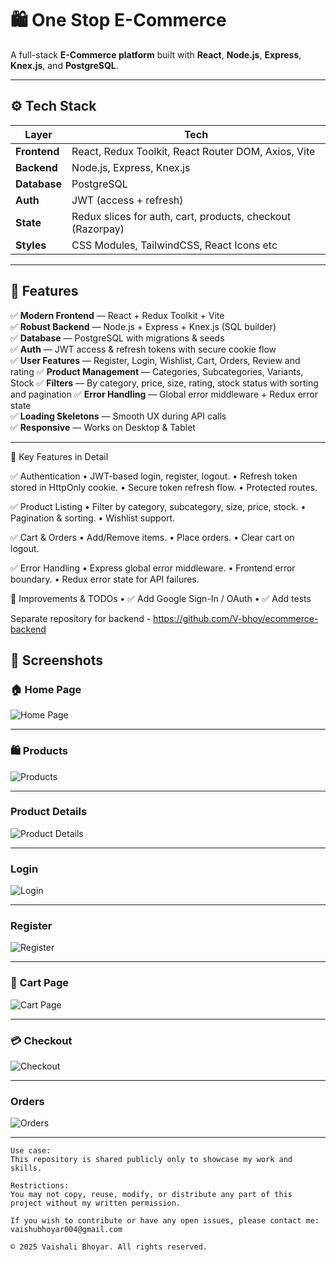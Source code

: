 # 🛍️ One Stop E-Commerce

A full-stack **E-Commerce platform** built with **React**, **Node.js**, **Express**, **Knex.js**, and **PostgreSQL**.

---

## ⚙️ Tech Stack

| Layer    | Tech                                                           |
|----------|----------------------------------------------------------------|
| **Frontend** | React, Redux Toolkit, React Router DOM, Axios, Vite        |
| **Backend** | Node.js, Express, Knex.js                                   |
| **Database** | PostgreSQL                                                 |
| **Auth** | JWT (access + refresh)                                         |
| **State** | Redux slices for auth, cart, products, checkout  (Razorpay)   |
| **Styles** | CSS Modules, TailwindCSS, React Icons etc                    |

---

## 📌 Features

✅ **Modern Frontend** — React + Redux Toolkit + Vite  
✅ **Robust Backend** — Node.js + Express + Knex.js (SQL builder)  
✅ **Database** — PostgreSQL with migrations & seeds  
✅ **Auth** — JWT access & refresh tokens with secure cookie flow  
✅ **User Features** — Register, Login, Wishlist, Cart, Orders, Review and rating 
✅ **Product Management** — Categories, Subcategories, Variants, Stock 
✅ **Filters** — By category, price, size, rating, stock status with sorting and pagination
✅ **Error Handling** — Global error middleware + Redux error state  
✅ **Loading Skeletons** — Smooth UX during API calls  
✅ **Responsive** — Works on Desktop & Tablet

---

📌 Key Features in Detail

✅ Authentication
•	JWT-based login, register, logout.
•	Refresh token stored in HttpOnly cookie.
•	Secure token refresh flow.
•	Protected routes.

✅ Product Listing
•	Filter by category, subcategory, size, price, stock.
•	Pagination & sorting.
•	Wishlist support.

✅ Cart & Orders
•	Add/Remove items.
•	Place orders.
•	Clear cart on logout.

✅ Error Handling
•	Express global error middleware.
•	Frontend error boundary.
•	Redux error state for API failures.

🧩 Improvements & TODOs
•	✅ Add Google Sign-In / OAuth
•	✅ Add tests

Separate repository for backend - https://github.com/V-bhoy/ecommerce-backend

## 📸 Screenshots

### 🏠 Home Page
![Home Page](./docs/homepage.png)

---

### 🛍️ Products
![Products](./docs/products.png)

---

### Product Details
![Product Details](./docs/product-details.png)

---

### Login
![Login](./docs/login.png)

---

### Register
![Register](./docs/register.png)

---

### 🛒 Cart Page
![Cart Page](./docs/cart.png)

---

### 💳 Checkout
![Checkout](./docs/checkout.png)

---

### Orders
![Orders](./docs/orders.png)

---

```plaintext
Use case: 
This repository is shared publicly only to showcase my work and skills.

Restrictions: 
You may not copy, reuse, modify, or distribute any part of this project without my written permission.

If you wish to contribute or have any open issues, please contact me: vaishubhoyar004@gmail.com

© 2025 Vaishali Bhoyar. All rights reserved.
```


